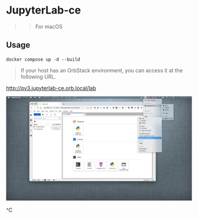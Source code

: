 # JupyterLab-ce
>> For macOS 
## Usage
```
docker compose up -d --build
```

> If your host has an OrbStack environment, you can access it at the following URL. 

http://py3.jupyterlab-ce.orb.local/lab

![SS](./asset/IMGjupyterlab-ce_running.jpg)

^C
